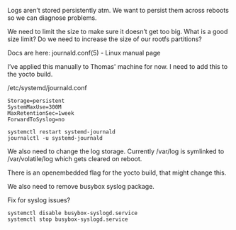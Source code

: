 Logs aren’t stored persistently atm. We want to persist them across reboots so we can diagnose problems.

We need to limit the size to make sure it doesn’t get too big. What is a good size limit? Do we need to increase the size of our rootfs partitions?

Docs are here:
journald.conf(5) - Linux manual page

I’ve applied this manually to Thomas' machine for now. I need to add this to the yocto build.



/etc/systemd/journald.conf
```
Storage=persistent
SystemMaxUse=300M
MaxRetentionSec=1week
ForwardToSyslog=no 
```

```
systemctl restart systemd-journald
journalctl -u systemd-journald
```


We also need to change the log storage. Currently /var/log is symlinked to /var/volatile/log which gets cleared on reboot.

There is an openembedded flag for the yocto build, that might change this.

We also need to remove busybox syslog package.


Fix for syslog issues?

```
systemctl disable busybox-syslogd.service
systemctl stop busybox-syslogd.service
```


